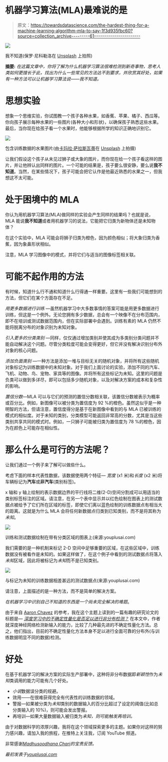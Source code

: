# 机器学习算法(MLA)最难说的是

> 原文：<https://towardsdatascience.com/the-hardest-thing-for-a-machine-learning-algorithm-mla-to-say-1f3d935fbc60?source=collection_archive---------61----------------------->

![](img/58fe16045d315624bb602599f44cb87b.png)

我不知道(保罗·尼科勒洛在 [Unsplash](https://unsplash.com/s/photos/doubt?utm_source=unsplash&utm_medium=referral&utm_content=creditCopyText) 上拍照)

**摘要:** *在这篇文章中，你将了解为什么机器学习算法很难检测到新奇事物，思考人类如何更擅长于此，找出为什么一些常见的方法达不到要求，并欣赏其好处，如果有一种方法可以让机器学习算法说——我不知道。*

# 思想实验

想象一个思维实验，你试图教一个孩子各种水果，如香蕉、苹果、橘子、西瓜等。你向孩子展示每种水果的一些图片(各种大小和形状)，以确保孩子熟悉这些水果。最后，当你现在给孩子看一个水果时，他能够根据所学的知识正确地识别它。

![](img/7f93dfb5daab729504f1c77bf73d6989.png)

包含训练数据的水果图片(由[卡玛拉·萨拉斯瓦蒂](https://unsplash.com/@riosamba?utm_source=unsplash&utm_medium=referral&utm_content=creditCopyText)在 [Unsplash](https://unsplash.com/s/photos/apples-oranges?utm_source=unsplash&utm_medium=referral&utm_content=creditCopyText) 上拍摄)

让我们假设这个孩子从未见过狮子或大象的图片，而你现在给一个孩子看这样的图片，并让他辨认出同样的图片。一个可能的结果是，孩子要么很安静，要么说**我不知道**。当然，在某些情况下，孩子可能会把它认作是他最近熟悉的水果之一，但我想这不太可能。

# 处于困境中的 MLA

你认为用机器学习算法(MLA)做同样的实验会产生同样的结果吗？也就是说，MLA 能说**我不知道**或者用机器学习的说法，它能把它归类为新物体还是未知物体？

在这个实验中，MLA 可能会将狮子归类为橙色，因为颜色相似；将大象归类为香蕉，因为象鼻形状相似。

注意，MLA 学习图像中的模式，并将它们与适当的图像标签相关联。

# 可能不起作用的方法

有时候，知道什么行不通和知道什么行得通一样重要。这里有一些我们可能想到的方法，但它们在某个方面存在不足。

*用更多数据进行训练* —虽然机器学习中大多数事情的答案可能是用更多数据进行训练，但这是一个例外。无论您拥有多少数据，总会有一个映像不在分布范围内，即不在培训或测试数据范围内，但在实际部署中会遇到。训练有素的 MLA 仍然不能将脱离分布的对象识别为未知对象。

*引入更多的分类类别* —同样，仅仅通过增加类别并使其成为多类别分类问题并不能自动解决这个问题。尽管分类粒度可能会变得更好，但它并没有解决识别分布外对象的核心问题。

*添加负面类别* —一种方法是添加一堆与目标无关的随机对象，并将所有这些随机对象标记为训练数据中的未知对象。对于我们上面讨论的实验，添加不同的汽车、飞机、动物、鸟、宠物、家具等的图像。并将所有这些标记为未知。这里的问题是负类可以做到多详尽，即可以包括多少随机对象，以及对解决方案的成本和复杂性的影响。

*置信分数*—MLA 可以与它们的预测的置信分数相关联，该置信分数被表示为概率或百分比。例如，新图像可以被分类为置信度为 92 %的橙色。虽然这似乎是一种明智的方法，但请注意，置信度得分是基于在新图像中看到的与 MLA 已被训练的模式的相似度。对于未知的类别，分类模型可能返回非常高的分数，尤其是当这些类别共享共同的模式时。例如，一只狮子可能被归类为置信度为 78 %的橙色，因为在颜色上可能存在相似性。

# 那么什么是可行的方法呢？

让我们通过一个例子来了解可以做些什么。

考虑下面的样本代表性数据，该数据使用两个特征— *宽度* (x1 米)和*长度* (x2 米)将车辆标记为**汽车**或**非汽车**(类别标签)。

x 轴和 y 轴上绘制的表示数据边界的平行线将二维(2-D)空间分割成可以用适当的类别标签标注的区域。请注意，在另一个表中显示并以红色绘制在图表上的测试数据点被给予了它们所在区域的标签，即使它们离以蓝色绘制的训练数据点有相当大的距离。这就是为什么 MLA 会将任何新数据点归类到已知类别，而不是将其称为*未知*。

![](img/8355a0ca59b0e4c8f9cd03e6d1c5f7dd.png)

训练和测试数据绘制在带有分类区域的图表上(来源:youplusai.com)

我们需要的是一种机制来标记 2-D 空间中足够重要的区域，在这些区域中，训练数据没有被看作是未知的。如果这样做了，在这个例子中看到的测试数据点将落入*未知*区域，因此将被标记为*未知*而不是已知类别。

![](img/364274c4bdccfc1abc45c3144a06f287.png)

与标记为未知的训练数据相差甚远的测试数据点(来源:youplusai.com)

请注意，上面描述的是一种方法，而不是简单的解决方案。

*在机器学习中识别自己不知道的东西是一个尚未完全解决的难题*。

由于来自 [Aaron Chavez](https://twitter.com/aaron_j_chavez) 的参考，我在这个主题上读到的一篇有趣的研究论文的标题是— [*深度学习中的不确定性量化是否足以进行非分布检测？*](http://ceur-ws.org/Vol-2640/paper_18.pdf) 在本文中，作者就深度神经网络检测新输入的能力，比较了几种最先进的不确定性量化方法。总之，他们指出，目前的不确定性量化方法本身不足以进行全面可靠的分布外(与训练数据明显不同的数据)检测。

# 好处

在基于机器学习的解决方案的实际生产部署中，这种将非分布数据即*新颖性*作为*未知*类调用的能力可能有几个好处。

*   *小说*数据误分类的规避。
*   效用——在很难获得完全有代表性的训练数据的领域。
*   警报—如果被分类为*未知*类别的数据输入的百分比超过了设定的阈值(比如总分类输入的 10%)，则可能会发出警报。
*   再培训—如果大量数据输入被归类为*未知，则可能触发再培训。*

由于对数据科学的浓厚兴趣，我将在这个领域探索更多的主题。如果你对这样的努力感兴趣，请加入我的旅程，在推特上关注我，订阅 YouTube 频道。

非常感谢[*Madhusoodhana Chari*](https://www.linkedin.com/in/madhucharis/)*的宝贵反馈。*

*最初发表于*[*youplusai.com*](https://youplusai.com/hardest-thing-mla/)